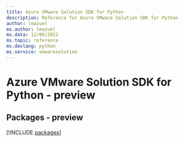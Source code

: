```yaml
---
title: Azure VMware Solution SDK for Python
description: Reference for Azure VMware Solution SDK for Python
author: lmazuel
ms.author: lmazuel
ms.data: 12/09/2022
ms.topic: reference
ms.devlang: python
ms.service: vmwaresolution
---
```

# Azure VMware Solution SDK for Python - preview
## Packages - preview
[!INCLUDE [packages](vmware-solution-index.md)]